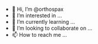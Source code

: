 - 👋 Hi, I’m @orthospax
- 👀 I’m interested in ...
- 🌱 I’m currently learning ...
- 💞️ I’m looking to collaborate on ...
- 📫 How to reach me ...

<!---
orthospax/orthospax is a ✨ special ✨ repository because its `README.md` (this file) appears on your GitHub profile.
You can click the Preview link to take a look at your changes.
--->
